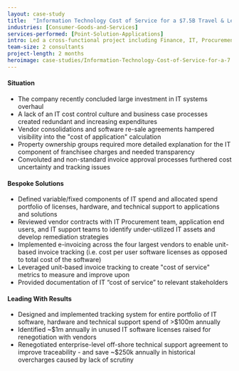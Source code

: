 ```yaml
---
layout: case-study
title:  "Information Technology Cost of Service for a $7.5B Travel & Leisure Company"
industries: [Consumer-Goods-and-Services]
services-performed: [Point-Solution-Applications]
intro: Led a cross-functional project including Finance, IT, Procurement, and Operations to implement software and process solutions resulting in transparency into cost of service and return on investment in Information Technology
team-size: 2 consultants
project-length: 2 months
heroimage: case-studies/Information-Technology-Cost-of-Service-for-a-7.5B-Travel-and-Leisure-Company.jpg
---
```


#### Situation
- The company recently concluded large investment in IT systems overhaul
- A lack of an IT cost control culture and business case processes created redundant and increasing expenditures
- Vendor consolidations and software re-sale agreements hampered visibility into the "cost of application" calculation
- Property ownership groups required more detailed explanation for the IT component of franchisee charges and needed transparency
- Convoluted and non-standard invoice approval processes furthered cost uncertainty and tracking issues

#### Bespoke Solutions
- Defined variable/fixed components of IT spend and allocated spend portfolio of licenses, hardware, and technical support to applications and solutions
- Reviewed vendor contracts with IT Procurement team, application end users, and IT support teams to identify under-utilized IT assets and develop remediation strategies
- Implemented e-invoicing across the four largest vendors to enable unit-based invoice tracking (i.e. cost per user software licenses as opposed to total cost of the software)
- Leveraged unit-based invoice tracking to create "cost of service" metrics to measure and improve upon
- Provided documentation of IT “cost of service” to relevant stakeholders

#### Leading With Results
- Designed and implemented tracking system for entire portfolio of IT software, hardware and technical support spend of >$100m annually
- Identified ~$1m annually in unused IT software licenses raised for renegotiation with vendors
- Renegotiated enterprise-level off-shore technical support agreement to improve traceability - and save ~$250k annually in historical overcharges caused by lack of scrutiny